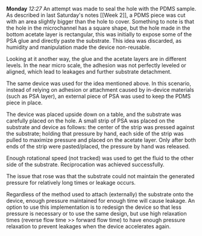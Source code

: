**Monday**
*12:27*
An attempt was made to seal the hole with the PDMS sample. As described in last Saturday's notes [[Week 2]], a PDMS piece was cut with an area slightly bigger than the hole to cover. Something to note is that the hole in the microchannel has a square shape, but the hole made in the bottom acetate layer is rectangular, this was initially to expose some of the PSA glue and directly paste the substrate. This idea was discarded, as humidity and manipulation made the device non-reusable.

Looking at it another way, the glue and the acetate layers are in different levels. In the near micro scale, the adhesion was not perfectly leveled or aligned, which lead to leakages and further substrate detachment.

The same device was used for the idea mentioned above. In this scenario, instead of relying on adhesion or attachment caused by in-device materials (such as PSA layer), an external piece of PSA was used to keep the PDMS piece in place.

The device was placed upside down on a table, and the substrate was carefully placed on the hole. A small strip of PSA was placed on the substrate and device as follows: the center of the strip was pressed against the substrate; holding that pressure by hand, each side of the strip was pulled to maximize pressure and placed on the acetate layer. Only after both ends of the strip were pasted/placed, the pressure by hand was released.

Enough rotational speed (not tracked) was used to get the fluid to the other side of the substrate. Reciprocation was achieved successfully.

The issue that rose was that the substrate could not maintain the generated pressure for relatively long times or leakage occurs.

Regardless of the method used to attach (externally) the substrate onto the device, enough pressure maintained for enough time will cause leakage. An option to use this implementation is to redesign the device so that less pressure is necessary or to use the same design, but use high relaxation times (reverse flow time >> forward flow time) to have enough pressure relaxation to prevent leakages when the device accelerates again.